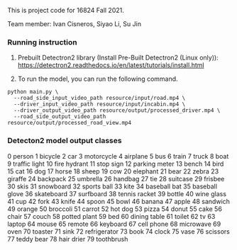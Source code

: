 This is project code for 16824 Fall 2021.

Team member: Ivan Cisneros, Siyao Li, Su Jin

### Running instruction 
1. Prebuilt Detectron2 library (Install Pre-Built Detectron2 (Linux only)): https://detectron2.readthedocs.io/en/latest/tutorials/install.html

2. To run the model, you can run the following command. 
```
python main.py \
  --road_side_input_video_path resource/input/road.mp4 \
  --driver_input_video_path resource/input/incabin.mp4 \
  --driver_output_video_path resource/output/processed_driver.mp4 \
  --road_side_output_video_path resource/output/processed_road_view.mp4
```

### Detecton2 model output classes

0 person
1 bicycle
2 car
3 motorcycle
4 airplane
5 bus
6 train
7 truck
8 boat
9 traffic light
10 fire hydrant
11 stop sign
12 parking meter
13 bench
14 bird
15 cat
16 dog
17 horse
18 sheep
19 cow
20 elephant
21 bear
22 zebra
23 giraffe
24 backpack
25 umbrella
26 handbag
27 tie
28 suitcase
29 frisbee
30 skis
31 snowboard
32 sports ball
33 kite
34 baseball bat
35 baseball glove
36 skateboard
37 surfboard
38 tennis racket
39 bottle
40 wine glass
41 cup
42 fork
43 knife
44 spoon
45 bowl
46 banana
47 apple
48 sandwich
49 orange
50 broccoli
51 carrot
52 hot dog
53 pizza
54 donut
55 cake
56 chair
57 couch
58 potted plant
59 bed
60 dining table
61 toilet
62 tv
63 laptop
64 mouse
65 remote
66 keyboard
67 cell phone
68 microwave
69 oven
70 toaster
71 sink
72 refrigerator
73 book
74 clock
75 vase
76 scissors
77 teddy bear
78 hair drier
79 toothbrush